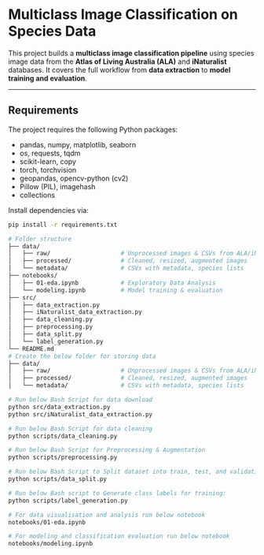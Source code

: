 # Multiclass Image Classification on Species Data

This project builds a **multiclass image classification pipeline** using species image data from the **Atlas of Living Australia (ALA)** and **iNaturalist** databases. It covers the full workflow from **data extraction** to **model training and evaluation**.

---

## Requirements

The project requires the following Python packages:

- pandas, numpy, matplotlib, seaborn  
- os, requests, tqdm  
- scikit-learn, copy  
- torch, torchvision  
- geopandas, opencv-python (cv2)  
- Pillow (PIL), imagehash  
- collections  

Install dependencies via:

```bash
pip install -r requirements.txt

# Folder structure
├── data/
│   ├── raw/                    # Unprocessed images & CSVs from ALA/iNaturalist
│   ├── processed/              # Cleaned, resized, augmented images
│   └── metadata/               # CSVs with metadata, species lists
├── notebooks/
│   ├── 01-eda.ipynb            # Exploratory Data Analysis
│   └── modeling.ipynb          # Model training & evaluation
├── src/
│   ├── data_extraction.py
│   ├── iNaturalist_data_extraction.py
│   ├── data_cleaning.py
│   ├── preprocessing.py
│   ├── data_split.py
│   └── label_generation.py
└── README.md
# Create the below folder for storing data
├── data/
│   ├── raw/                    # Unprocessed images & CSVs from ALA/iNaturalist
│   ├── processed/              # Cleaned, resized, augmented images
│   └── metadata/               # CSVs with metadata, species lists

# Run below Bash Script for data download
python src/data_extraction.py
python src/iNaturalist_data_extraction.py

# Run below Bash Script for data cleaning
python scripts/data_cleaning.py

# Run below Bash Script for Preprocessing & Augmentation
python scripts/preprocessing.py

# Run below Bash Script to Split dataset into train, test, and validation sets:
python scripts/data_split.py

# Run below Bash script to Generate class labels for training:
python scripts/label_generation.py

# For data visualisation and analysis run below notebook
notebooks/01-eda.ipynb

# For modeling and classification evaluation run below notebook
notebooks/modeling.ipynb
